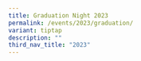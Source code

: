 ```yaml
---
title: Graduation Night 2023
permalink: /events/2023/graduation/
variant: tiptap
description: ""
third_nav_title: "2023"
---
```

